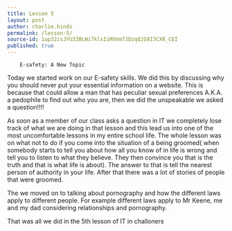 ```yaml
---
title: Lesson 5
layout: post
author: charlie.hinds
permalink: /lesson-5/
source-id: 1up32isJYU33BLWi7klsIiMVmmTJDzqQJS8I3CXR_CEI
published: true
---
```

        E-safety: A New Topic

Today we started work on our E-safety skills. We did this by discussing why you should never put your essential information on a website. This is because that could allow a man that has peculiar sexual preferences A.K.A. a pedophile to find out who you are, then we did the unspeakable we asked a question!!!!

  As soon as a member of our class asks a question in IT we completely lose track of what we are doing in that lesson and this lead us into one of the most uncomfortable lessons in my entire school life. The whole lesson was on what not to do if you come into the situation of a being groomed( when somebody starts to tell you about how all you know of in life is wrong and tell you to listen to what they believe. They then convince you that is the truth and that is what life is about). The answer to that is tell the nearest person of authority in your life. After that there was a lot of stories of people that were groomed. 

The we moved on to talking about pornography and how the different laws apply to different people. For example different laws apply to Mr Keene, me and my dad considering relationships and pornography.

 That was all we did in the 5th lesson of IT in challoners

